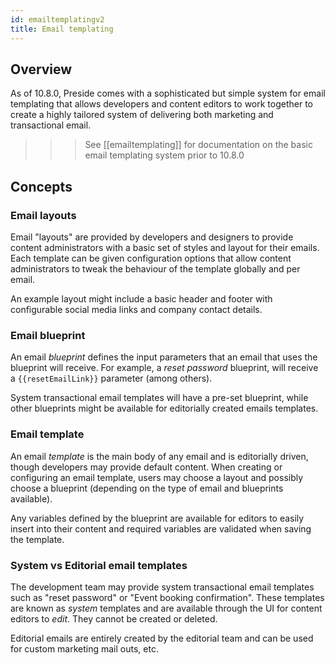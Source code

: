 ```yaml
---
id: emailtemplatingv2
title: Email templating
---
```


## Overview

As of 10.8.0, Preside comes with a sophisticated but simple system for email templating that allows developers and content editors to work together to create a highly tailored system of delivering both marketing and transactional email.

>>> See [[emailtemplating]] for documentation on the basic email templating system prior to 10.8.0

## Concepts

### Email layouts

Email "layouts" are provided by developers and designers to provide content administrators with a basic set of styles and layout for their emails. Each template can be given configuration options that allow content administrators to tweak the behaviour of the template globally and per email.

An example layout might include a basic header and footer with configurable social media links and company contact details.

### Email blueprint

An email _blueprint_ defines the input parameters that an email that uses the blueprint will receive. For example, a *reset password* blueprint, will receive a `{{resetEmailLink}}` parameter (among others).

System transactional email templates will have a pre-set blueprint, while other blueprints might be available for editorially created emails templates.

### Email template

An email _template_ is the main body of any email and is editorially driven, though developers may provide default content. When creating or configuring an email template, users may choose a layout and possibly choose a blueprint (depending on the type of email and blueprints available).

Any variables defined by the blueprint are available for editors to easily insert into their content and required variables are validated when saving the template.

### System vs Editorial email templates

The development team may provide system transactional email templates such as "reset password" or "Event booking confirmation". These templates are known as *system* templates and are available through the UI for content editors to _edit_. They cannot be created or deleted.

Editorial emails are entirely created by the editorial team and can be used for custom marketing mail outs, etc.



